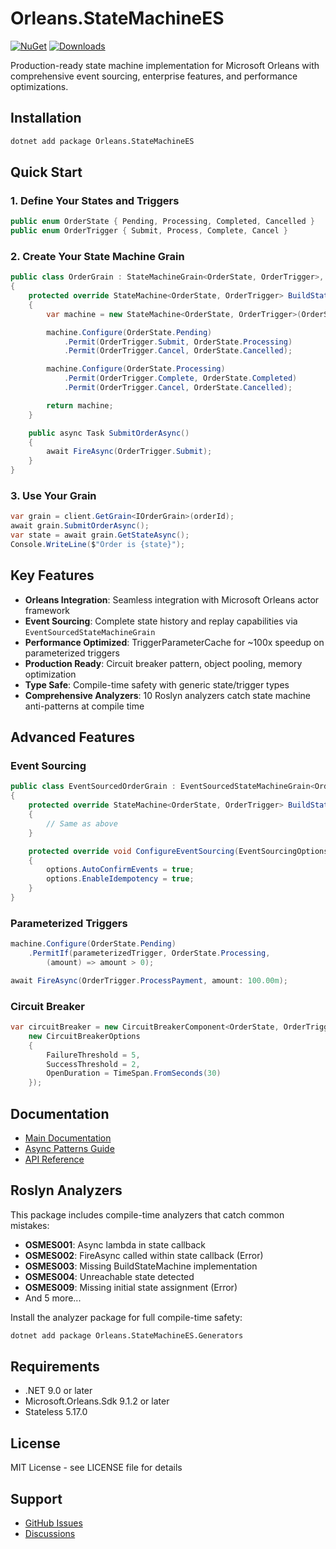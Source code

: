 # Orleans.StateMachineES

[![NuGet](https://img.shields.io/nuget/v/Orleans.StateMachineES.svg)](https://www.nuget.org/packages/Orleans.StateMachineES/)
[![Downloads](https://img.shields.io/nuget/dt/Orleans.StateMachineES.svg)](https://www.nuget.org/packages/Orleans.StateMachineES/)

Production-ready state machine implementation for Microsoft Orleans with comprehensive event sourcing, enterprise features, and performance optimizations.

## Installation

```bash
dotnet add package Orleans.StateMachineES
```

## Quick Start

### 1. Define Your States and Triggers

```csharp
public enum OrderState { Pending, Processing, Completed, Cancelled }
public enum OrderTrigger { Submit, Process, Complete, Cancel }
```

### 2. Create Your State Machine Grain

```csharp
public class OrderGrain : StateMachineGrain<OrderState, OrderTrigger>, IOrderGrain
{
    protected override StateMachine<OrderState, OrderTrigger> BuildStateMachine()
    {
        var machine = new StateMachine<OrderState, OrderTrigger>(OrderState.Pending);

        machine.Configure(OrderState.Pending)
            .Permit(OrderTrigger.Submit, OrderState.Processing)
            .Permit(OrderTrigger.Cancel, OrderState.Cancelled);

        machine.Configure(OrderState.Processing)
            .Permit(OrderTrigger.Complete, OrderState.Completed)
            .Permit(OrderTrigger.Cancel, OrderState.Cancelled);

        return machine;
    }

    public async Task SubmitOrderAsync()
    {
        await FireAsync(OrderTrigger.Submit);
    }
}
```

### 3. Use Your Grain

```csharp
var grain = client.GetGrain<IOrderGrain>(orderId);
await grain.SubmitOrderAsync();
var state = await grain.GetStateAsync();
Console.WriteLine($"Order is {state}");
```

## Key Features

- **Orleans Integration**: Seamless integration with Microsoft Orleans actor framework
- **Event Sourcing**: Complete state history and replay capabilities via `EventSourcedStateMachineGrain`
- **Performance Optimized**: TriggerParameterCache for ~100x speedup on parameterized triggers
- **Production Ready**: Circuit breaker pattern, object pooling, memory optimization
- **Type Safe**: Compile-time safety with generic state/trigger types
- **Comprehensive Analyzers**: 10 Roslyn analyzers catch state machine anti-patterns at compile time

## Advanced Features

### Event Sourcing

```csharp
public class EventSourcedOrderGrain : EventSourcedStateMachineGrain<OrderState, OrderTrigger, OrderState>, IOrderGrain
{
    protected override StateMachine<OrderState, OrderTrigger> BuildStateMachine()
    {
        // Same as above
    }

    protected override void ConfigureEventSourcing(EventSourcingOptions options)
    {
        options.AutoConfirmEvents = true;
        options.EnableIdempotency = true;
    }
}
```

### Parameterized Triggers

```csharp
machine.Configure(OrderState.Pending)
    .PermitIf(parameterizedTrigger, OrderState.Processing,
        (amount) => amount > 0);

await FireAsync(OrderTrigger.ProcessPayment, amount: 100.00m);
```

### Circuit Breaker

```csharp
var circuitBreaker = new CircuitBreakerComponent<OrderState, OrderTrigger>(
    new CircuitBreakerOptions
    {
        FailureThreshold = 5,
        SuccessThreshold = 2,
        OpenDuration = TimeSpan.FromSeconds(30)
    });
```

## Documentation

- [Main Documentation](https://github.com/mivertowski/Orleans.StateMachineES)
- [Async Patterns Guide](https://github.com/mivertowski/Orleans.StateMachineES/blob/main/docs/ASYNC_PATTERNS.md)
- [API Reference](https://github.com/mivertowski/Orleans.StateMachineES/blob/main/docs/API.md)

## Roslyn Analyzers

This package includes compile-time analyzers that catch common mistakes:

- **OSMES001**: Async lambda in state callback
- **OSMES002**: FireAsync called within state callback (Error)
- **OSMES003**: Missing BuildStateMachine implementation
- **OSMES004**: Unreachable state detected
- **OSMES009**: Missing initial state assignment (Error)
- And 5 more...

Install the analyzer package for full compile-time safety:
```bash
dotnet add package Orleans.StateMachineES.Generators
```

## Requirements

- .NET 9.0 or later
- Microsoft.Orleans.Sdk 9.1.2 or later
- Stateless 5.17.0

## License

MIT License - see LICENSE file for details

## Support

- [GitHub Issues](https://github.com/mivertowski/Orleans.StateMachineES/issues)
- [Discussions](https://github.com/mivertowski/Orleans.StateMachineES/discussions)
